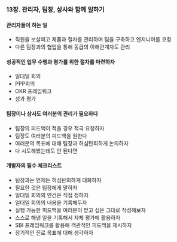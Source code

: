 ### 13장. 관리자, 팀장, 상사와 함께 일하기

#### 관리자들이 하는 일
- 직원을 보살피고 제품과 절차를 관리하며 팀을 구축하고 엔지니어를 코칭
- 다른 팀장과의 협업을 통해 동급의 이해관계자도 관리 

#### 성공적인 업무 수행과 평가를 위한 절차를 마련하자
- 일대일 회의
- PPP회의
- OKR 프레임워크
- 성과 평가

#### 팀장이나 상사도 여러분의 관리가 필요하다
- 팀장의 피드백이 적을 경우 적극 요청하자
- 팀장도 여러분의 피드백을 원한다 
- 여러분의 목표에 대해 팀장과 허심탄회하게 논의하자 
- 다 시도해봤는데도 안 된다면

#### 개발자의 필수 체크리스트
- 팀장과는 언제든 허심탄회하게 대화하자
- 필요한 것은 팀장에게 말하자
- 일대일 회의의 안건은 직접 정하자
- 일대일 회의의 내용을 기록해두자
- 실행 가능한 피드백을 여러분이 받고 싶은 그대로 작성해보자
- 스스로 해낸 일을 기록해서 자체 평가에 활용하자
- SBI 프레임워크를 활용해 객관적인 피드백을 제시하자
- 장기적인 진로 목표에 대해 생각하자 